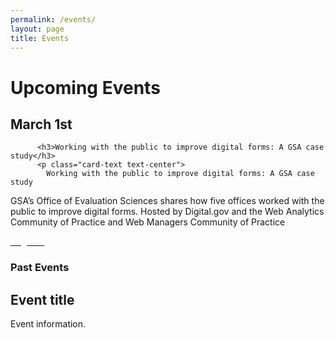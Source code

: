 ```yaml
---
permalink: /events/
layout: page
title: Events
---
```

<h1 class="text-center mb-4 font-weight-bold">Upcoming Events</h1>
<div class="row">
  <div class="col-sm-12">
    <div class="card">
      <div class="card-body text-center"> <i class="fas fa-calendar" style="color: #FA9441; font-size: 3em; padding-bottom: 20px;" title="Technical help"></i>
        <h2 class="card-title text-center">March 1st</h2>

          <h3>Working with the public to improve digital forms: A GSA case study</h3>
          <p class="card-text text-center">
            Working with the public to improve digital forms: A GSA case study
GSA’s Office of Evaluation Sciences shares how five offices worked with the public to improve digital forms.
Hosted by Digital.gov and the Web Analytics Community of Practice and Web Managers Community of Practice</p>
        <a href="#" class="usa-button usa-button"><span style="color: #ffffff;">Register</span></a></div> </div>
    </div>
  </div>
</div>
<h3>Past Events</h3>
<div class="row">
  <div class="col-sm-12">
    <div class="card">
      <div class="card-body text-center"> <i class="dashboard-card-icon fas fa-calendar" style="color: #FA9441; font-size: 3em; padding-bottom: 20px;" title="User Guide"></i>
        <h2 class="card-title text-center">Event title</h2>
        <p class="card-text text-center">Event information.</p>
        </div>
    </div>
  </div>
</div>
